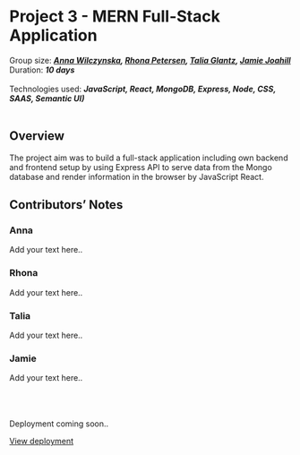 # Project 3 - MERN Full-Stack Application

Group size: ***[Anna Wilczynska](https://github.com/anwilcz), [Rhona Petersen](https:///github.com/rhonabpetersen), [Talia Glantz](https:///github.com/taliaglantz), [Jamie Joahill](https:///github.com/JamieJoahill)*** 
</br>
Duration: ***10 days***
</br>
</br>
Technologies used: ***JavaScript, React, MongoDB, Express, Node, CSS, SAAS, Semantic UI)***
</br>
</br>


## Overview

The project aim was to build a full-stack application including own backend and frontend setup by using Express API to serve data from the Mongo database and render information in the browser by JavaScript React.

## Contributors’ Notes

### Anna
Add your text here..

### Rhona
Add your text here..

### Talia
Add your text here..

### Jamie
Add your text here..

</br>
</br>
</br>
Deployment coming soon.. 

[ View deployment ](http://)

</br>
</br>
